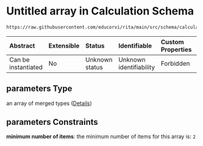 # Untitled array in Calculation Schema

```txt
https://raw.githubusercontent.com/educorvi/rita/main/src/schema/calculation.json#/properties/parameters
```



| Abstract            | Extensible | Status         | Identifiable            | Custom Properties | Additional Properties | Access Restrictions | Defined In                                                                    |
| :------------------ | :--------- | :------------- | :---------------------- | :---------------- | :-------------------- | :------------------ | :---------------------------------------------------------------------------- |
| Can be instantiated | No         | Unknown status | Unknown identifiability | Forbidden         | Allowed               | none                | [calculation.json*](../../src/schema/calculation.json "open original schema") |

## parameters Type

an array of merged types ([Details](calculation-properties-parameters-items.md))

## parameters Constraints

**minimum number of items**: the minimum number of items for this array is: `2`
